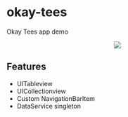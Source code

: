 # okay-tees
Okay Tees app demo
<p align="center">
  <img src="https://github.com/thefinnomenon/okay-tees/blob/master/demo.gif">
</p>

## Features
* UITableview
* UICollectionview
* Custom NavigationBarItem
* DataService singleton
